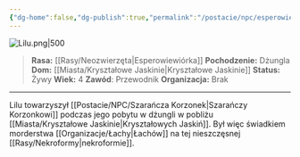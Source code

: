 ```yaml
---
{"dg-home":false,"dg-publish":true,"permalink":"/postacie/npc/esperowiewiorka-lilu/","dgPassFrontmatter":true}
---
```


![Lilu.png|500](/img/user/Vault/Grafiki/NPC/Lilu.png)

> **Rasa:** [[Rasy/Neozwierzęta\|Esperowiewiórka]]
> **Pochodzenie:** Dżungla
> **Dom:** [[Miasta/Kryształowe Jaskinie\|Kryształowe Jaskinie]]
> **Status:** Żywy
> **Wiek:** 4
> **Zawód**: Przewodnik
> **Organizacja:** Brak

---

Lilu towarzyszył [[Postacie/NPC/Szarańcza Korzonek\|Szarańczy Korzonkowi]] podczas jego pobytu w dżungli w pobliżu [[Miasta/Kryształowe Jaskinie\|Kryształowych Jaskiń]]. Był więc świadkiem morderstwa [[Organizacje/Łachy\|Łachów]] na tej nieszczęsnej [[Rasy/Nekroformy\|nekroformie]].